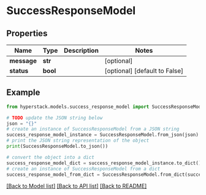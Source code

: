 # SuccessResponseModel


## Properties

Name | Type | Description | Notes
------------ | ------------- | ------------- | -------------
**message** | **str** |  | [optional] 
**status** | **bool** |  | [optional] [default to False]

## Example

```python
from hyperstack.models.success_response_model import SuccessResponseModel

# TODO update the JSON string below
json = "{}"
# create an instance of SuccessResponseModel from a JSON string
success_response_model_instance = SuccessResponseModel.from_json(json)
# print the JSON string representation of the object
print(SuccessResponseModel.to_json())

# convert the object into a dict
success_response_model_dict = success_response_model_instance.to_dict()
# create an instance of SuccessResponseModel from a dict
success_response_model_from_dict = SuccessResponseModel.from_dict(success_response_model_dict)
```
[[Back to Model list]](../README.md#documentation-for-models) [[Back to API list]](../README.md#documentation-for-api-endpoints) [[Back to README]](../README.md)



